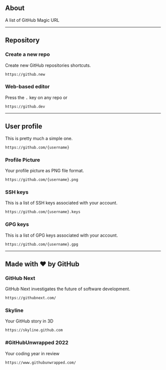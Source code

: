 ## About
A list of GitHub Magic URL

---

## Repository

### Create a new repo
Create new GitHub repositories shortcuts.
```
https://github.new
```

### Web-based editor
Press the <kbd>.</kbd> key on any repo or
```
https://github.dev
```

---

## User profile
This is pretty much a simple one.
```
https://github.com/{username}
```

### Profile Picture
Your profile picture as PNG file format.
```
https://github.com/{username}.png
```

### SSH keys
This is a list of SSH keys associated with your account.
```
https://github.com/{username}.keys
```

### GPG keys
This is a list of GPG keys associated with your account.
```
https://github.com/{username}.gpg
```

---
## Made with ♥ by GitHub

### GitHub Next
GitHub Next investigates the future of software development.
```
https://githubnext.com/
```

### Skyline
Your GitHub story in 3D
```
https://skyline.github.com
```

### #GitHubUnwrapped 2022
Your coding year in review
```
https://www.githubunwrapped.com/
```
